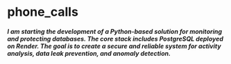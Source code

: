 # phone_calls
##### I am starting the development of a Python-based solution for monitoring and protecting databases. The core stack includes PostgreSQL deployed on Render. The goal is to create a secure and reliable system for activity analysis, data leak prevention, and anomaly detection.
